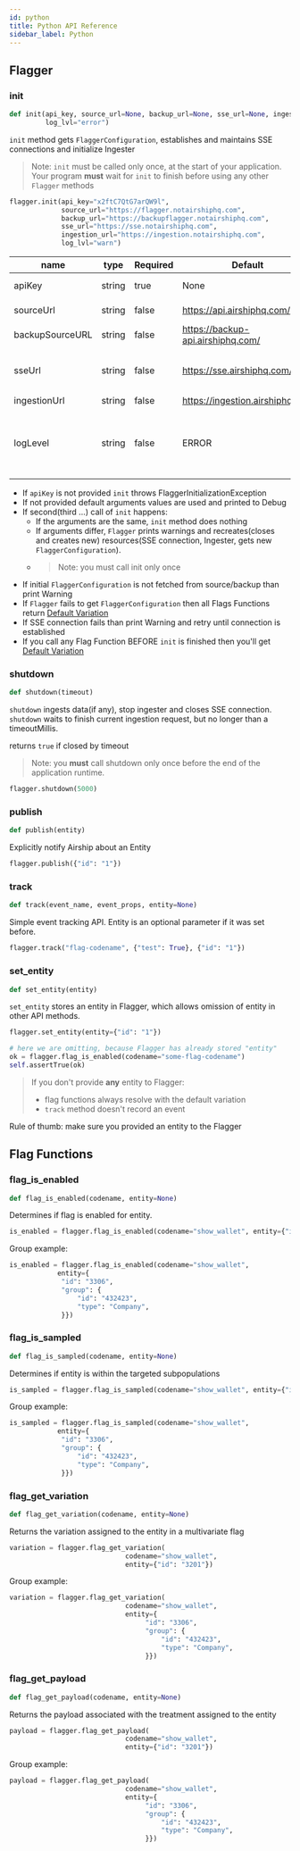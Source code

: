 ```yaml
---
id: python
title: Python API Reference
sidebar_label: Python
---
```


## Flagger
### init

```python
def init(api_key, source_url=None, backup_url=None, sse_url=None, ingestion_url=None,
         log_lvl="error")
```



`init` method gets `FlaggerConfiguration`, establishes and maintains SSE connections and initialize Ingester

> Note: `init` must be called only once, at the start of your application. 
>Your program __must__ wait for `init` to finish before using any other `Flagger` methods

```python
flagger.init(api_key="x2ftC7QtG7arQW9l",
             source_url="https://flagger.notairshiphq.com",
             backup_url="https://backupflagger.notairshiphq.com",
             sse_url="https://sse.notairshiphq.com",
             ingestion_url="https://ingestion.notairshiphq.com",
             log_lvl="warn")
```

| name            | type   | Required | Default                           | Description                                                                                             |
| --------------- | ------ | -------- | --------------------------------- | ------------------------------------------------------------------------------------------------------- |
| apiKey          | string | true     | None                              | API key to an environment                                                                               |
| sourceUrl       | string | false    | https://api.airshiphq.com/        | URL to get `FlaggerConfiguration`                                                                         |
| backupSourceURL | string | false    | https://backup-api.airshiphq.com/ | backup URL to get `FlaggerConfiguration`                                                                  |
| sseUrl          | string | false    | https://sse.airshiphq.com/        | URL for real-time updates of `FlaggerConfiguration` via sse                                                                       |
| ingestionUrl    | string | false    | https://ingestion.airshiphq.com   | URL for ingestion                                                                                       |
| logLevel        | string | false    | ERROR                             | set up log level: ERROR, WARN, DEBUG. Debug is the most verbose level and includes all Network requests |

- If `apiKey` is not provided `init` throws FlaggerInitializationException
- If not provided default arguments values are used and printed to Debug
- If second(third …) call of `init` happens:
    - If the arguments are the same, `init` method does nothing
    - If arguments differ, `Flagger` prints warnings and recreates(closes and creates new) resources(SSE connection, 
    Ingester, gets new `FlaggerConfiguration`).
    - > Note: you must call init only once
- If initial `FlaggerConfiguration` is not fetched from source/backup than print Warning
- If `Flagger` fails to get `FlaggerConfiguration` then all Flags Functions return [Default Variation](../flagger-sdk/default-variation.md)
- If SSE connection fails than print Warning and retry until connection is established
- If you call any Flag Function BEFORE `init` is finished then you'll get [Default Variation](../flagger-sdk/default-variation.md)  


### shutdown

```python
def shutdown(timeout)
```

`shutdown` ingests data(if any), stop ingester and closes SSE connection.
`shutdown` waits to finish current ingestion request, but no longer than a timeoutMillis.

returns `true` if closed by timeout 

> Note: you __must__ call shutdown only once before the end of the application runtime. 

```python
flagger.shutdown(5000)
```

### publish

```python
def publish(entity)
```

Explicitly notify Airship about an Entity

```python
flagger.publish({"id": "1"})
```

### track

```python
def track(event_name, event_props, entity=None)
```

Simple event tracking API.
Entity is an optional parameter if it was set before.

```python
flagger.track("flag-codename", {"test": True}, {"id": "1"})
```

### set_entity

```python
def set_entity(entity)
```

`set_entity` stores an entity in Flagger, which allows omission of entity in other API methods. 

```python
flagger.set_entity(entity={"id": "1"})

# here we are omitting, because Flagger has already stored "entity"
ok = flagger.flag_is_enabled(codename="some-flag-codename")
self.assertTrue(ok)
```

>If you don't provide __any__ entity to Flagger:
>- flag functions always resolve with the default variation
>- `track` method doesn't record an event

Rule of thumb: make sure you provided an entity to the Flagger

## Flag Functions
### flag_is_enabled

```python
def flag_is_enabled(codename, entity=None)
```

Determines if flag is enabled for entity.

```python
is_enabled = flagger.flag_is_enabled(codename="show_wallet", entity={"id": "3201"})
```

Group example:

```python
is_enabled = flagger.flag_is_enabled(codename="show_wallet", 
            entity={
             "id": "3306",
             "group": {
                 "id": "432423",
                 "type": "Company",
             }})
```


### flag_is_sampled

```python
def flag_is_sampled(codename, entity=None)
```

Determines if entity is within the targeted subpopulations

```python
is_sampled = flagger.flag_is_sampled(codename="show_wallet", entity={"id": "3201"})
```

Group example:

```python
is_sampled = flagger.flag_is_sampled(codename="show_wallet", 
            entity={
             "id": "3306",
             "group": {
                 "id": "432423",
                 "type": "Company",
             }})
```

### flag_get_variation

```python
def flag_get_variation(codename, entity=None)
```

Returns the variation assigned to the entity in a multivariate flag

```python
variation = flagger.flag_get_variation(
                             codename="show_wallet",
                             entity={"id": "3201"})
```

Group example:

```python
variation = flagger.flag_get_variation(
                             codename="show_wallet",
                             entity={
                                  "id": "3306",
                                  "group": {
                                      "id": "432423",
                                      "type": "Company",
                                  }})
```

### flag_get_payload

```python
def flag_get_payload(codename, entity=None)
```

Returns the payload associated with the treatment assigned to the entity

```python
payload = flagger.flag_get_payload(
                             codename="show_wallet",
                             entity={"id": "3201"})
```

Group example:

```python
payload = flagger.flag_get_payload(
                             codename="show_wallet",
                             entity={
                                  "id": "3306",
                                  "group": {
                                      "id": "432423",
                                      "type": "Company",
                                  }})
```